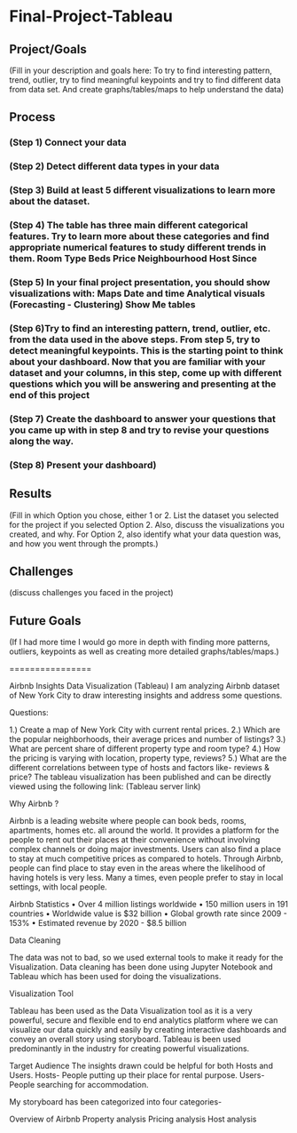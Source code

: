 # Final-Project-Tableau

## Project/Goals
(Fill in your description and goals here: To try to find interesting pattern, trend, outlier, try to find meaningful keypoints and try to find different data from data set. And create graphs/tables/maps to help understand the data)

## Process
### (Step 1) Connect your data 
### (Step 2) Detect different data types in your data 
### (Step 3) Build at least 5 different visualizations to learn more about the dataset. 
### (Step 4) The table has three main different categorical features. Try to learn more about these categories and find appropriate numerical features to study different trends in them. Room Type Beds Price Neighbourhood Host Since 
### (Step 5) In your final project presentation, you should show visualizations with: Maps Date and time Analytical visuals (Forecasting - Clustering) Show Me tables 
### (Step 6)Try to find an interesting pattern, trend, outlier, etc. from the data used in the above steps. From step 5, try to detect meaningful keypoints. This is the starting point to think about your dashboard. Now that you are familiar with your dataset and your columns, in this step, come up with different questions which you will be answering and presenting at the end of this project 
### (Step 7) Create the dashboard to answer your questions that you came up with in step 8 and try to revise your questions along the way. 
### (Step 8) Present your dashboard)

## Results
(Fill in which Option you chose, either 1 or 2. List the dataset you selected for the project if you selected Option 2. Also, discuss the visualizations you created, and why. For Option 2, also identify what your data question was, and how you went through the prompts.)

## Challenges 
(discuss challenges you faced in the project)

## Future Goals
(If I had more time I would go more in depth with finding more patterns, outliers, keypoints as well as creating more detailed graphs/tables/maps.)

================

Airbnb Insights Data Visualization (Tableau)
I am analyzing Airbnb dataset of New York City to draw interesting insights and address some questions.

Questions:

1.) Create a map of New York City with current rental prices.
2.) Which are the popular neighborhoods, their average prices and number of listings?
3.) What are percent share of different property type and room type?
4.) How the pricing is varying with location, property type, reviews?
5.) What are the different correlations between type of hosts and factors like- reviews & price?
The tableau visualization has been published and can be directly viewed using the following link: (Tableau server link) 

Why Airbnb ?

Airbnb is a leading website where people can book beds, rooms, apartments, homes etc. all around the world. It provides a platform for the people to rent out their places at their convenience without involving complex channels or doing major investments. Users can also find a place to stay at much competitive prices as compared to hotels. Through Airbnb, people can find place to stay even in the areas where the likelihood of having hotels is very less. Many a times, even people prefer to stay in local settings, with local people.

Airbnb Statistics • Over 4 million listings worldwide • 150 million users in 191 countries • Worldwide value is $32 billion • Global growth rate since 2009 - 153% • Estimated revenue by 2020 - $8.5 billion

Data Cleaning

The data was not to bad, so we used external tools to make it ready for the Visualization. Data cleaning has been done using Jupyter Notebook and Tableau which has been used for doing the visualizations.

Visualization Tool

Tableau has been used as the Data Visualization tool as it is a very powerful, secure and flexible end to end analytics platform where we can visualize our data quickly and easily by creating interactive dashboards and convey an overall story using storyboard. Tableau is been used predominantly in the industry for creating powerful visualizations.

Target Audience The insights drawn could be helpful for both Hosts and Users. Hosts- People putting up their place for rental purpose. Users- People searching for accommodation.

My storyboard has been categorized into four categories-

Overview of Airbnb
Property analysis
Pricing analysis
Host analysis
